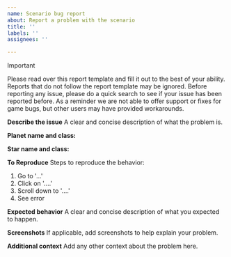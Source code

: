```yaml
---
name: Scenario bug report
about: Report a problem with the scenario
title: ''
labels: ''
assignees: ''

---
```


> [!IMPORTANT]
> Please read over this report template and fill it out to the best of your ability. Reports that do not follow the report template may be ignored.
> Before reporting any issue, please do a quick search to see if your issue has been reported before.
> As a reminder we are not able to offer support or fixes for game bugs, but other users may have provided workarounds.

**Describe the issue**
A clear and concise description of what the problem is.

**Planet name and class:**

**Star name and class:**

**To Reproduce**
Steps to reproduce the behavior:
1. Go to '...'
2. Click on '....'
3. Scroll down to '....'
4. See error

**Expected behavior**
A clear and concise description of what you expected to happen.

**Screenshots**
If applicable, add screenshots to help explain your problem.

**Additional context**
Add any other context about the problem here.
